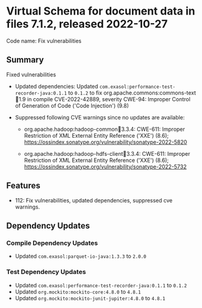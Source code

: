 # Virtual Schema for document data in files 7.1.2, released 2022-10-27

Code name: Fix vulnerabilities 

## Summary

Fixed vulnerabilities
* Updated dependencies:
Updated `com.exasol:performance-test-recorder-java:0.1.1` to `0.1.2` to fix org.apache.commons:commons-text:jar:1.9 in compile
CVE-2022-42889, severity CWE-94: Improper Control of Generation of Code ('Code Injection') (9.8)

* Suppressed following CVE warnings since no updates are available:

    - org.apache.hadoop:hadoop-common:jar:3.3.4: CWE-611: Improper Restriction of XML External Entity Reference ('XXE') (8.6); https://ossindex.sonatype.org/vulnerability/sonatype-2022-5820

    - org.apache.hadoop:hadoop-hdfs-client:jar:3.3.4: CWE-611: Improper Restriction of XML External Entity Reference ('XXE') (8.6); https://ossindex.sonatype.org/vulnerability/sonatype-2022-5732

## Features

* 112: Fix vulnerabilities, updated dependencies, suppressed cve warnings.

## Dependency Updates

### Compile Dependency Updates

* Updated `com.exasol:parquet-io-java:1.3.3` to `2.0.0`

### Test Dependency Updates

* Updated `com.exasol:performance-test-recorder-java:0.1.1` to `0.1.2`
* Updated `org.mockito:mockito-core:4.8.0` to `4.8.1`
* Updated `org.mockito:mockito-junit-jupiter:4.8.0` to `4.8.1`
